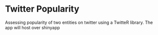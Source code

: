 Twitter Popularity
========

Assessing popularity of two entities on twitter using a TwitteR library.
The app will host over shinyapp
